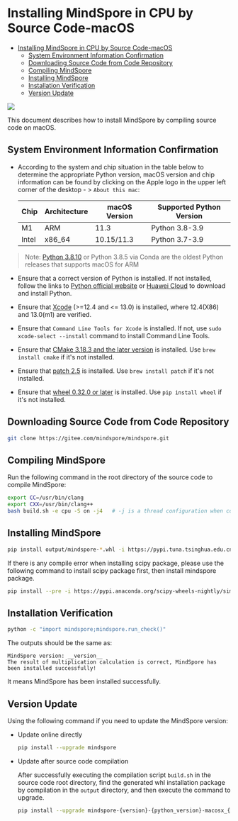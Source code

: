 # Installing MindSpore in CPU by Source Code-macOS

<!-- TOC -->

- [Installing MindSpore in CPU by Source Code-macOS](#installing-mindspore-in-cpu-by-source-code-macos)
    - [System Environment Information Confirmation](#system-environment-information-confirmation)
    - [Downloading Source Code from Code Repository](#downloading-source-code-from-code-repository)
    - [Compiling MindSpore](#compiling-mindspore)
    - [Installing MindSpore](#installing-mindspore)
    - [Installation Verification](#installation-verification)
    - [Version Update](#version-update)

<!-- /TOC -->

<a href="https://gitee.com/mindspore/docs/blob/master/install/mindspore_cpu_mac_install_source_en.md" target="_blank"><img src="https://mindspore-website.obs.cn-north-4.myhuaweicloud.com/website-images/master/resource/_static/logo_source_en.png"></a>

This document describes how to install MindSpore by compiling source code on macOS.

## System Environment Information Confirmation

- According to the system and chip situation in the table below to determine the appropriate Python version, macOS version and chip information can be found by clicking on the Apple logo in the upper left corner of the desktop - > `About this mac`:

    |Chip|Architecture|macOS Version|Supported Python Version|
    |-|-|-|-|
    |M1|ARM|11.3|Python 3.8-3.9|
    |Intel|x86_64|10.15/11.3|Python 3.7-3.9|

> Note: [Python 3.8.10](https://www.python.org/downloads/release/python-3810/) or Python 3.8.5 via Conda are the oldest Python releases that supports macOS for ARM

- Ensure that a correct version of Python is installed. If not installed, follow the links to [Python official website](https://www.python.org/downloads/macos/) or [Huawei Cloud](https://repo.huaweicloud.com/python/) to download and install Python.

- Ensure that [Xcode](https://xcodereleases.com/) (>=12.4 and <= 13.0) is installed, where 12.4(X86) and 13.0(m1) are verified.

- Ensure that `Command Line Tools for Xcode` is installed. If not, use `sudo xcode-select --install` command to install Command Line Tools.

- Ensure that [CMake 3.18.3 and the later version](https://cmake.org/download/) is installed. Use `brew install cmake` if it's not installed.

- Ensure that [patch 2.5](https://ftp.gnu.org/gnu/patch/) is installed. Use `brew install patch` if it's not installed.

- Ensure that [wheel 0.32.0 or later](https://pypi.org/project/wheel/) is installed. Use `pip install wheel` if it's not installed.

## Downloading Source Code from Code Repository

```bash
git clone https://gitee.com/mindspore/mindspore.git
```

## Compiling MindSpore

Run the following command in the root directory of the source code to compile MindSpore:

```bash
export CC=/usr/bin/clang
export CXX=/usr/bin/clang++
bash build.sh -e cpu -S on -j4   # -j is a thread configuration when compiled, and if cpu performance is better, compile using multithreading, with parameters usually twice the number of CPU cores
```

## Installing MindSpore

```bash
pip install output/mindspore-*.whl -i https://pypi.tuna.tsinghua.edu.cn/simple
```

If there is any compile error when installing scipy package, please use the following command to install scipy package first, then install mindspore package.

```bash
pip install --pre -i https://pypi.anaconda.org/scipy-wheels-nightly/simple scipy
```

## Installation Verification

```bash
python -c "import mindspore;mindspore.run_check()"
```

The outputs should be the same as:

```text
MindSpore version: __version__
The result of multiplication calculation is correct, MindSpore has been installed successfully!
```

It means MindSpore has been installed successfully.

## Version Update

Using the following command if you need to update the MindSpore version:

- Update online directly

    ```bash
    pip install --upgrade mindspore
    ```

- Update after source code compilation

    After successfully executing the compilation script `build.sh` in the source code root directory, find the generated whl installation package by compilation in the `output` directory, and then execute the command to upgrade.

    ```bash
    pip install --upgrade mindspore-{version}-{python_version}-macosx_{platform_version}_{arch}.whl
    ```
